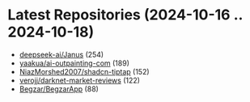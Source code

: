 # Latest Repositories (2024-10-16 .. 2024-10-18)

- [deepseek-ai/Janus](https://github.com/deepseek-ai/Janus) (254)
- [yaakua/ai-outpainting-com](https://github.com/yaakua/ai-outpainting-com) (189)
- [NiazMorshed2007/shadcn-tiptap](https://github.com/NiazMorshed2007/shadcn-tiptap) (152)
- [verojj/darknet-market-reviews](https://github.com/verojj/darknet-market-reviews) (122)
- [Begzar/BegzarApp](https://github.com/Begzar/BegzarApp) (88)
